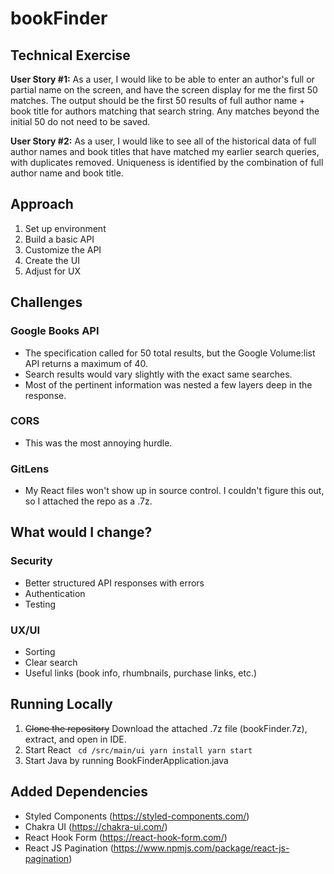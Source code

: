 # bookFinder

## Technical Exercise
**User Story #1:** As a user, I would like to be able to enter an author's full or partial name on the screen, and have the screen
display for me the first 50 matches. The output should be the first 50 results of full author name + book title for authors
matching that search string. Any matches beyond the initial 50 do not need to be saved.

**User Story #2:** As a user, I would like to see all of the historical data of full author names and book titles that have matched my earlier search queries, with duplicates removed. Uniqueness is identified by the combination of full author name and book title.

## Approach
1. Set up environment
2. Build a basic API
3. Customize the API
4. Create the UI
5. Adjust for UX

## Challenges
### Google Books API
- The specification called for 50 total results, but the Google Volume:list API returns a maximum of 40.
- Search results would vary slightly with the exact same searches.
- Most of the pertinent information was nested a few layers deep in the response.
### CORS
- This was the most annoying hurdle.
### GitLens
- My React files won't show up in source control. I couldn't figure this out, so I attached the repo as a .7z.

## What would I change?
### Security
- Better structured API responses with errors
- Authentication
- Testing
### UX/UI
- Sorting
- Clear search
- Useful links (book info, rhumbnails, purchase links, etc.)

## Running Locally
1. ~~Clone the repository~~ Download the attached .7z file (bookFinder.7z), extract, and open in IDE.
2. Start React ```
    cd /src/main/ui
    yarn install
    yarn start```
3. Start Java by running BookFinderApplication.java

## Added Dependencies
- Styled Components (https://styled-components.com/)
- Chakra UI (https://chakra-ui.com/)
- React Hook Form (https://react-hook-form.com/)
- React JS Pagination (https://www.npmjs.com/package/react-js-pagination)
